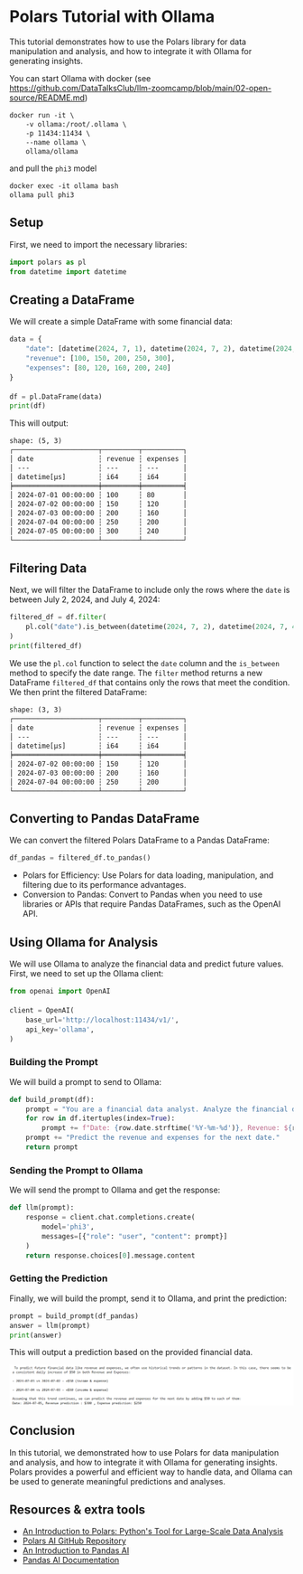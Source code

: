 # Polars Tutorial with Ollama

This tutorial demonstrates how to use the Polars library for data manipulation and analysis, and how to integrate it with Ollama for generating insights.

You can start Ollama with docker (see https://github.com/DataTalksClub/llm-zoomcamp/blob/main/02-open-source/README.md)


```
docker run -it \
    -v ollama:/root/.ollama \
    -p 11434:11434 \
    --name ollama \
    ollama/ollama
```

and pull the `phi3` model 
```
docker exec -it ollama bash
ollama pull phi3
```

## Setup

First, we need to import the necessary libraries:

```python
import polars as pl
from datetime import datetime
```

## Creating a DataFrame

We will create a simple DataFrame with some financial data:

```python
data = {
    "date": [datetime(2024, 7, 1), datetime(2024, 7, 2), datetime(2024, 7, 3), datetime(2024, 7, 4), datetime(2024, 7, 5)],
    "revenue": [100, 150, 200, 250, 300],
    "expenses": [80, 120, 160, 200, 240]
}

df = pl.DataFrame(data)
print(df)
```

This will output:

```
shape: (5, 3)
┌─────────────────────┬─────────┬──────────┐
│ date                ┆ revenue ┆ expenses │
│ ---                 ┆ ---     ┆ ---      │
│ datetime[μs]        ┆ i64     ┆ i64      │
╞═════════════════════╪═════════╪══════════╡
│ 2024-07-01 00:00:00 ┆ 100     ┆ 80       │
│ 2024-07-02 00:00:00 ┆ 150     ┆ 120      │
│ 2024-07-03 00:00:00 ┆ 200     ┆ 160      │
│ 2024-07-04 00:00:00 ┆ 250     ┆ 200      │
│ 2024-07-05 00:00:00 ┆ 300     ┆ 240      │
└─────────────────────┴─────────┴──────────┘
```

## Filtering Data

Next, we will filter the DataFrame to include only the rows where the  `date` is between July 2, 2024, and July 4, 2024:

```python
filtered_df = df.filter(
    pl.col("date").is_between(datetime(2024, 7, 2), datetime(2024, 7, 4))
)
print(filtered_df)
```

We use the `pl.col` function to select the `date` column and the `is_between` method to specify the date range. The `filter` method returns a new DataFrame `filtered_df` that contains only the rows that meet the condition. We then print the filtered DataFrame:

```
shape: (3, 3)
┌─────────────────────┬─────────┬──────────┐
│ date                ┆ revenue ┆ expenses │
│ ---                 ┆ ---     ┆ ---      │
│ datetime[μs]        ┆ i64     ┆ i64      │
╞═════════════════════╪═════════╪══════════╡
│ 2024-07-02 00:00:00 ┆ 150     ┆ 120      │
│ 2024-07-03 00:00:00 ┆ 200     ┆ 160      │
│ 2024-07-04 00:00:00 ┆ 250     ┆ 200      │
└─────────────────────┴─────────┴──────────┘
```

## Converting to Pandas DataFrame

We can convert the filtered Polars DataFrame to a Pandas DataFrame:

```python
df_pandas = filtered_df.to_pandas()
```

- Polars for Efficiency: Use Polars for data loading, manipulation, and filtering due to its performance advantages.
- Conversion to Pandas: Convert to Pandas when you need to use libraries or APIs that require Pandas DataFrames, such as the OpenAI API.


## Using Ollama for Analysis

We will use Ollama to analyze the financial data and predict future values. First, we need to set up the Ollama client:

```python
from openai import OpenAI

client = OpenAI(
    base_url='http://localhost:11434/v1/',
    api_key='ollama',
)
```

### Building the Prompt

We will build a prompt to send to Ollama:

```python
def build_prompt(df):
    prompt = "You are a financial data analyst. Analyze the financial data:\n"
    for row in df.itertuples(index=True):
        prompt += f"Date: {row.date.strftime('%Y-%m-%d')}, Revenue: ${row.revenue}, Expenses: ${row.expenses}\\n"
    prompt += "Predict the revenue and expenses for the next date."
    return prompt
```

### Sending the Prompt to Ollama

We will send the prompt to Ollama and get the response:

```python
def llm(prompt):
    response = client.chat.completions.create(
        model='phi3',
        messages=[{"role": "user", "content": prompt}]
    )
    return response.choices[0].message.content
```

### Getting the Prediction

Finally, we will build the prompt, send it to Ollama, and print the prediction:

```python
prompt = build_prompt(df_pandas)
answer = llm(prompt)
print(answer)
```

This will output a prediction based on the provided financial data.

![alt text](image-4.png)

## Conclusion

In this tutorial, we demonstrated how to use Polars for data manipulation and analysis, and how to integrate it with Ollama for generating insights. Polars provides a powerful and efficient way to handle data, and Ollama can be used to generate meaningful predictions and analyses.


## Resources & extra tools

- [An Introduction to Polars: Python's Tool for Large-Scale Data Analysis](https://www.datacamp.com/blog/an-introduction-to-polars-python-s-tool-for-large-scale-data-analysis)
- [Polars AI GitHub Repository](https://github.com/wiseaidev/polars-ai)
- [An Introduction to Pandas AI](https://www.datacamp.com/blog/an-introduction-to-pandas-ai)
- [Pandas AI Documentation](https://docs.pandas-ai.com/library)
